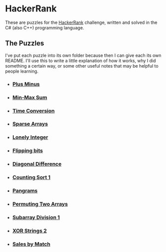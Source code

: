 # HackerRank
These are puzzles for the [HackerRank](https://www.hackerrank.com/) challenge, written and solved in the C# (also C++) programming language.

## The Puzzles
I've put each puzzle into its own folder because then I can give each its own README. I'll use this to write a little explanation of how it works, why I did something a certain way, or some other useful notes that may be helpful to people learning.

- ### [Plus Minus](https://github.com/zazaraisovna/HackerRank/tree/main/Week1/Plus%20Minus)
- ### [Min-Max Sum](https://github.com/zazaraisovna/HackerRank/tree/main/Week1/MinMaxSum)
- ### [Time Conversion](https://github.com/zazaraisovna/HackerRank/tree/main/Week1/Time%20Conversion)
- ### [Sparse Arrays](https://github.com/zazaraisovna/HackerRank/tree/main/Week1/Sparse%20Arrays)
- ### [Lonely Integer](https://github.com/zazaraisovna/HackerRank/tree/main/Week1/Lonely%20Integer)
- ### [Flipping bits](https://github.com/zazaraisovna/HackerRank/tree/main/Week1/Flipping%20bits)
- ### [Diagonal Difference](https://github.com/zazaraisovna/HackerRank/tree/main/Week1/Diagonal%20Difference)
- ### [Counting Sort 1](https://github.com/zazaraisovna/HackerRank/tree/main/Week1/Counting%20Sort%201)
- ### [Pangrams](https://github.com/zazaraisovna/HackerRank/tree/main/Week1/Pangrams)
- ### [Permuting Two Arrays](https://github.com/zazaraisovna/HackerRank/tree/main/Week1/Permuting%20Two%20Arrays)
- ### [Subarray Division 1](https://github.com/zazaraisovna/HackerRank/tree/main/Week1/Subarray%20Division%201)
- ### [XOR Strings 2](https://github.com/zazaraisovna/HackerRank/tree/main/Week1/XOR%20Strings%202)
- ### [Sales by Match](https://github.com/zazaraisovna/HackerRank/tree/main/Week2/Sales%20by%20Match)
